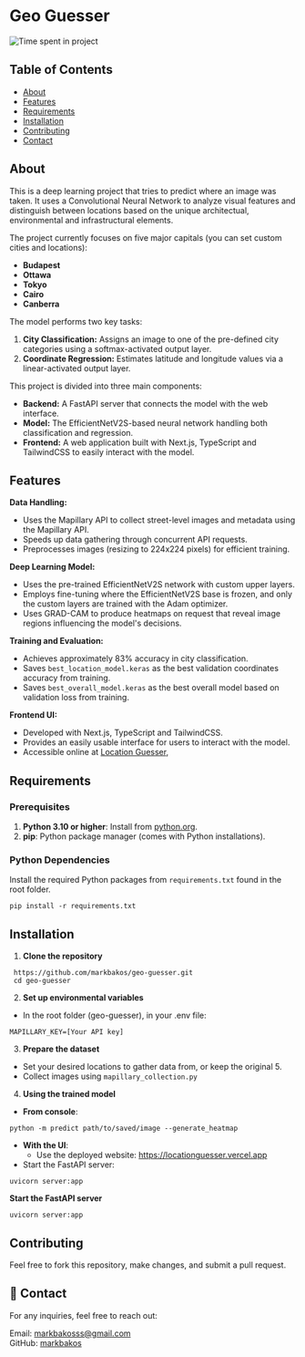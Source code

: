 # Geo Guesser

<img src="https://wakatime.com/badge/user/7a2d5960-3199-4705-8543-83755e2b4d0c/project/c7d384e6-de45-4cc6-b013-bb6fa890bc67.svg" alt="Time spent in project" title="Time spent in project" />

## Table of Contents

+ [About](#about)
+ [Features](#features)
+ [Requirements](#requirements)
+ [Installation](#installation)
+ [Contributing](#contributing)
+ [Contact](#contact)

## About <a name = "about"></a>

This is a deep learning project that tries to predict where an image was taken. It uses a Convolutional Neural Network to analyze visual features and
distinguish between locations based on the unique architectual, environmental and infrastructural elements.

The project currently focuses on five major capitals (you can set custom cities and locations):
- **Budapest**
- **Ottawa**
- **Tokyo**
- **Cairo**
- **Canberra**

The model performs two key tasks:
1. **City Classification:** Assigns an image to one of the pre-defined city categories using a softmax-activated output layer.
2. **Coordinate Regression:** Estimates latitude and longitude values via a linear-activated output layer.

This project is divided into three main components:
- **Backend:** A FastAPI server that connects the model with the web interface.
- **Model:** The EfficientNetV2S-based neural network handling both classification and regression.
- **Frontend:** A web application built with Next.js, TypeScript and TailwindCSS to easily interact with the model.

## Features <a name = "features"></a>

**Data Handling:**

- Uses the Mapillary API to collect street-level images and metadata using the Mapillary API.
- Speeds up data gathering through concurrent API requests.
- Preprocesses images (resizing to 224x224 pixels) for efficient training.

**Deep Learning Model:**

- Uses the pre-trained EfficientNetV2S network with custom upper layers.
- Employs fine-tuning where the EfficientNetV2S base is frozen, and only the custom layers are trained with the Adam optimizer.
- Uses GRAD-CAM to produce heatmaps on request that reveal image regions influencing the model's decisions.

**Training and Evaluation:**

- Achieves approximately 83% accuracy in city classification.
- Saves `best_location_model.keras` as the best validation coordinates accuracy from training.
- Saves `best_overall_model.keras` as the best overall model based on validation loss from training.

**Frontend UI:**
- Developed with Next.js, TypeScript and TailwindCSS.
- Provides an easily usable interface for users to interact with the model.
- Accessible online at [Location Guesser](https://locationguesser.vercel.app),

## Requirements <a name = "requirements"></a>

### Prerequisites
1. **Python 3.10 or higher**: Install from [python.org](https://www.python.org/downloads/).
2. **pip**: Python package manager (comes with Python installations).

### Python Dependencies

Install the required Python packages from `requirements.txt` found in the root folder.

```
pip install -r requirements.txt
```

## Installation <a name = "installation"></a>

1. **Clone the repository**
```
 https://github.com/markbakos/geo-guesser.git
 cd geo-guesser
```

2. **Set up environmental variables**
- In the root folder (geo-guesser), in your .env file:
```
MAPILLARY_KEY=[Your API key]
```

3. **Prepare the dataset**

- Set your desired locations to gather data from, or keep the original 5.
- Collect images using `mapillary_collection.py`

4. **Using the trained model**
- **From console**:
```
python -m predict path/to/saved/image --generate_heatmap
```

- **With the UI**:
  - Use the deployed website: <a target="_blank" href="https://locationguesser.vercel.app">https://locationguesser.vercel.app</a>
- Start the FastAPI server:
```
uvicorn server:app
```

**Start the FastAPI server**
```
uvicorn server:app
```

## Contributing <a name = "contributing"></a>

Feel free to fork this repository, make changes, and submit a pull request.

## 📧 Contact <a name = "contact"></a>

For any inquiries, feel free to reach out:

Email: [markbakosss@gmail.com](mailto:markbakosss@gmail.com) <br>
GitHub: [markbakos](https://github.com/markbakos)
